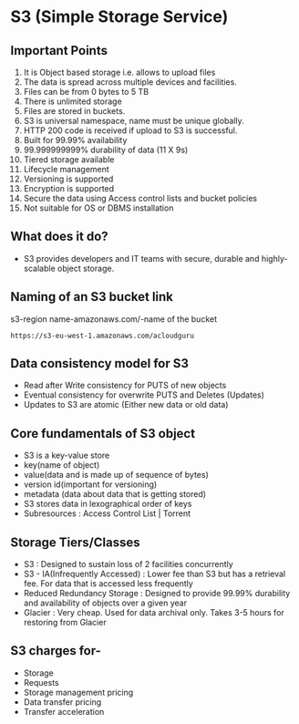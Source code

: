 # S3 (Simple Storage Service)

## Important Points
1. It is Object based storage i.e. allows to upload files
2. The data is spread across multiple devices and facilities.
3. Files can be from 0 bytes to 5 TB
4. There is unlimited storage
5. Files are stored in buckets.
6. S3 is universal namespace, name must be unique globally.
7. HTTP 200 code is received if upload to S3 is successful. 
8. Built for 99.99% availability
9. 99.999999999% durability of data (11 X 9s)
10. Tiered storage available
11. Lifecycle management
12. Versioning is supported
13. Encryption is supported
14. Secure the data using Access control lists and bucket policies
15. Not suitable for OS or DBMS installation

## What does it do?
- S3 provides developers and IT teams with secure, durable and highly-scalable object storage.

## Naming of an S3 bucket link
s3-region name-amazonaws.com/-name of the bucket
```
https://s3-eu-west-1.amazonaws.com/acloudguru
```

## Data consistency model for S3
- Read after Write consistency for PUTS of new objects
- Eventual consistency for overwrite PUTS and Deletes (Updates)
- Updates to S3 are atomic (Either new data or old data)

## Core fundamentals of S3 object
- S3 is a key-value store
- key(name of object)
- value(data and is made up of sequence of bytes)
- version id(important for versioning)
- metadata (data about data that is getting stored)
- S3 stores data in lexographical order of keys
- Subresources : Access Control List | Torrent

## Storage Tiers/Classes
- S3 : Designed to sustain loss of 2 facilities concurrently
- S3 - IA(Infrequently Accessed) : Lower fee than S3 but has a retrieval fee. For data that is accessed less frequently
- Reduced Redundancy Storage : Designed to provide 99.99% durability and availability of objects over a given year
- Glacier : Very cheap. Used for data archival only. Takes 3-5 hours for restoring from Glacier

## S3 charges for-
- Storage
- Requests
- Storage management pricing
- Data transfer pricing
- Transfer acceleration